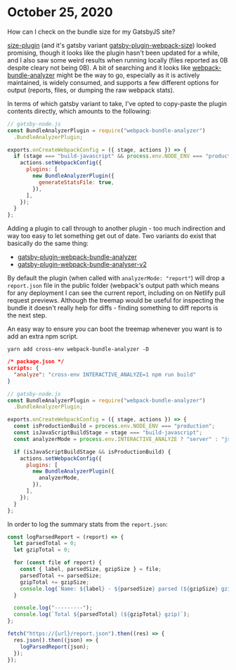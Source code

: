# October 25, 2020

How can I check on the bundle size for my GatsbyJS site?

[size-plugin] (and it's gatsby variant [gatsby-plugin-webpack-size]) looked promising, though it looks like the plugin hasn't been updated for a while, and I also saw some weird results when running locally (files reported as 0B despite cleary not being 0B). A bit of searching and it looks like [webpack-bundle-analyzer] might be the way to go, especially as it is actively maintained, is widely consumed, and supports a few different options for output (reports, files, or dumping the raw webpack stats).

In terms of which gatsby variant to take, I've opted to copy-paste the plugin contents directly, which amounts to the following:

```javascript
// gatsby-node.js
const BundleAnalyzerPlugin = require("webpack-bundle-analyzer")
  .BundleAnalyzerPlugin;

exports.onCreateWebpackConfig = ({ stage, actions }) => {
  if (stage === "build-javascript" && process.env.NODE_ENV === "production") {
    actions.setWebpackConfig({
      plugins: [
        new BundleAnalyzerPlugin({
          generateStatsFile: true,
        }),
      ],
    });
  }
};
```

Adding a plugin to call through to another plugin - too much indirection and way too easy to let something get out of date. Two variants do exist that basically do the same thing:

- [gatsby-plugin-webpack-bundle-analyzer]
- [gatsby-plugin-webpack-bundle-analyser-v2]

By default the plugin (when called with `analyzerMode: "report"`) will drop a `report.json` file in the public folder (webpack's output path which means for any deployment I can see the current report, including on on Netlify pull request previews. Although the treemap would be useful for inspecting the bundle it doesn't really help for diffs - finding something to diff reports is the next step.

An easy way to ensure you can boot the treemap whenever you want is to add an extra npm script.

```shell
yarn add cross-env webpack-bundle-analyzer -D
```

```json
/* package.json */
scripts: {
  "analyze": "cross-env INTERACTIVE_ANALYZE=1 npm run build"
}
```

```javascript
// gatsby-node.js
const BundleAnalyzerPlugin = require("webpack-bundle-analyzer")
  .BundleAnalyzerPlugin;

exports.onCreateWebpackConfig = ({ stage, actions }) => {
  const isProductionBuild = process.env.NODE_ENV === "production";
  const isJavaScriptBuildStage = stage === "build-javascript";
  const analyzerMode = process.env.INTERACTIVE_ANALYZE ? "server" : "json";

  if (isJavaScriptBuildStage && isProductionBuild) {
    actions.setWebpackConfig({
      plugins: [
        new BundleAnalyzerPlugin({
          analyzerMode,
        }),
      ],
    });
  }
};
```

In order to log the summary stats from the `report.json`:

```javascript
const logParsedReport = (report) => {
  let parsedTotal = 0;
  let gzipTotal = 0;

  for (const file of report) {
    const { label, parsedSize, gzipSize } = file;
    parsedTotal += parsedSize;
    gzipTotal += gzipSize;
    console.log(`Name: ${label} - ${parsedSize} parsed (${gzipSize} gzip)`);
  }

  console.log("---------");
  console.log(`Total ${parsedTotal} (${gzipTotal} gzip)`);
};

fetch("https://{url}/report.json").then((res) => {
  res.json().then((json) => {
    logParsedReport(json);
  });
});
```

[size-plugin]: https://github.com/GoogleChromeLabs/size-plugin
[gatsby-plugin-webpack-size]: https://github.com/axe312ger/gatsby-plugin-webpack-size
[webpack-bundle-analyzer]: https://github.com/webpack-contrib/webpack-bundle-analyzer
[gatsby-plugin-webpack-bundle-analyzer]: https://github.com/escaladesports/legacy-gatsby-plugin-webpack-bundle-analyzer
[gatsby-plugin-webpack-bundle-analyser-v2]: https://github.com/JimmyBeldone/gatsby-plugin-webpack-bundle-analyser-v2
